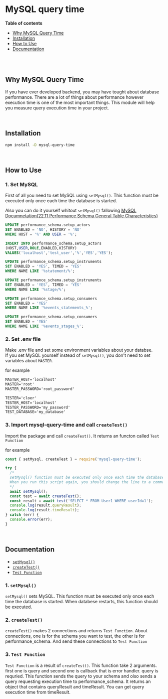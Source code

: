 # MySQL query time

**Table of contents**

- [Why MySQL Query Time](#why-mysql-query-time)
- [Installation](#installation)
- [How to Use](#how-to-use)
- [Documentation](#documentation)

<br/>
<br/>

## Why MySQL Query Time

If you have ever developed backend, you may have tought about database performance. There are a lot of things about performance however execution time is one of the most important things. This module will help you measure query execution time in your project.

<br/>

## Installation

```bash
npm install -D mysql-query-time
```

<br/>

## How to Use

### 1. Set MySQL

First of all you need to set MySQL using `setMysql()`. This function must be executed only once each time the database is started.

Also you can do it yourself whitout `setMysql()` fallowing [MySQL Documnetation(22.11 Performance Schema General Table Characteristics)](https://dev.mysql.com/doc/refman/8.0/en/performance-schema-query-profiling.html)

```SQL
UPDATE performance_schema.setup_actors
SET ENABLED = 'NO', HISTORY = 'NO'
WHERE HOST = '%' AND USER = '%';

INSERT INTO performance_schema.setup_actors
(HOST,USER,ROLE,ENABLED,HISTORY)
VALUES('localhost','test_user','%','YES','YES');

UPDATE performance_schema.setup_instruments
SET ENABLED = 'YES', TIMED = 'YES'
WHERE NAME LIKE '%statement/%';

UPDATE performance_schema.setup_instruments
SET ENABLED = 'YES', TIMED = 'YES'
WHERE NAME LIKE '%stage/%';

UPDATE performance_schema.setup_consumers
SET ENABLED = 'YES'
WHERE NAME LIKE '%events_statements_%';

UPDATE performance_schema.setup_consumers
SET ENABLED = 'YES'
WHERE NAME LIKE '%events_stages_%';
```

### 2. Set .env file

Make .env file and set some environment variables about your databse.  
If you set MySQL yourself instead of `setMysql()`, you don't need to set variables about `MASTER`.

for example

```txt
MASTER_HOST='localhost'
MASTER='root'
MASTER_PASSWORD='root_password'

TESTER='cloer'
TESTER_HOST='localhost'
TESTER_PASSWORD='my_password'
TEST_DATABASE='my_database'
```

### 3. Import mysql-query-time and call `createTest()`

Import the package and call `createTest()`. It returns an functon called `Test Function`

for example

```javascript
const { setMysql, createTest } = require('mysql-query-time');

try {
  /* 
  setMysql() function must be executed only once each time the database is started.
  When you run this script again, you should change the line to a comment.
  */
  await setMysql();
  const test = await createTest();
  const result = await test('SELECT * FROM User1 WHERE userId=1');
  console.log(result.queryResult);
  console.log(result.timeResult);
} catch (err) {
  console.error(err);
}
```

<br/>

## Documentation

- [`setMysql()`](#1-setmysql)
- [`createTest()`](#2-createtest)
- [`Test Function`](#3-test-function)

### 1. `setMysql()`

`setMysql()` sets MySQL. This function must be executed only once each time the database is started. When databese restarts, this function should be executed.

### 2. `createTest()`

`createTest()` makes 2 connections and returns `Test Function`. About connections, one is for the schema you want to test, the other is for performance_schema. And send these connections to `Test Function`

### 3. `Test Function`

`Test Function` is a result of `createTest()`. This function take 2 arguments. first one is query and second one is callback that is error handler. query is requried. This function sends the query to your schema and olso sends a query requesting execution time to performance_schema. It returns an object that contains queryResult and timeResult. You can get query execution time from timeResult.
